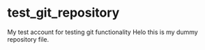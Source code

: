 # test_git_repository
My test account for testing git functionality
Helo this is my dummy repository file.
